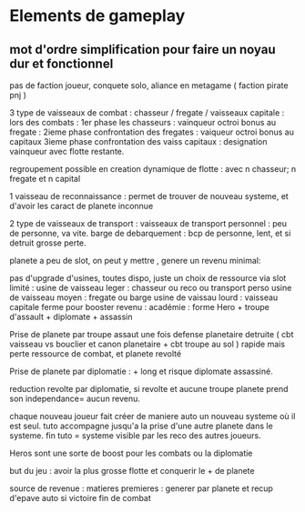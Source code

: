 
# Elements de gameplay
## mot d'ordre simplification pour faire un noyau dur et fonctionnel
pas de faction joueur, conquete solo, aliance en metagame ( faction pirate pnj )

3 type de vaisseaux de combat : 
chasseur  / fregate / vaisseaux capitale :
lors des combats : 1er phase les chasseurs : vainqueur octroi bonus au fregate : 
2ieme phase confrontation des fregates : vaiqueur octroi bonus au capitaux
3ieme phase confrontation des vaiss capitaux : designation vainqueur avec flotte restante.

regroupement possible en creation dynamique de flotte : avec n chasseur; n fregate et n capital

1 vaisseau de reconnaissance : permet de trouver de nouveau systeme, et d'avoir les caract de planete inconnue

2 type de vaisseaux de transport : 
vaisseaux de transport personnel : peu de personne, va vite.
barge de debarquement : bcp de personne, lent, et si detruit grosse perte.

planete a peu de slot, on peut y mettre , genere un revenu minimal:

pas d'upgrade d'usines, toutes dispo, juste un choix de ressource via slot limité : 
usine de vaisseau leger : chasseur ou reco ou transport perso
usine de vaisseau moyen : fregate ou barge
usine de vaissau lourd : vaisseau capitale
ferme pour booster revenu :
académie : forme Hero + troupe d'assault + diplomate + assassin

Prise de planete par troupe assaut une fois defense planetaire detruite ( cbt vaisseau vs bouclier et canon planetaire + cbt troupe au sol )
rapide mais perte ressource de combat, et planete revolté

Prise de planete par diplomatie : + long et risque diplomate assassiné.

reduction revolte par diplomatie, si revolte et aucune troupe planete prend son independance= aucun revenu.

chaque nouveau joueur fait créer de maniere auto un nouveau systeme où il est seul. tuto accompagne jusqu'a la prise d'une autre planete dans le systeme.
fin tuto = systeme visible par les reco des autres joueurs.

Heros sont une sorte de boost pour les combats ou la diplomatie

but du jeu : avoir la plus grosse flotte et conquerir le + de planete


source de revenue : matieres premieres : generer par planete et recup d'epave auto si victoire fin de combat


